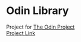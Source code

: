 # Odin Library

Project for [The Odin Project](https://www.theodinproject.com/)
<br />
[Project Link](https://www.theodinproject.com/lessons/javascript-library)
